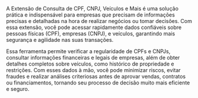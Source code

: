 

A Extensão de Consulta de CPF, CNPJ, Veículos e Mais é uma solução prática e indispensável para empresas que precisam de informações precisas e detalhadas na hora de realizar negócios ou tomar decisões. Com essa extensão, você pode acessar rapidamente dados confiáveis sobre pessoas físicas (CPF), empresas (CNPJ), e veículos, garantindo mais segurança e agilidade nas suas transações.

Essa ferramenta permite verificar a regularidade de CPFs e CNPJs, consultar informações financeiras e legais de empresas, além de obter detalhes completos sobre veículos, como histórico de propriedade e restrições. Com esses dados à mão, você pode minimizar riscos, evitar fraudes e realizar análises criteriosas antes de aprovar vendas, contratos ou financiamentos, tornando seu processo de decisão muito mais eficiente e seguro.